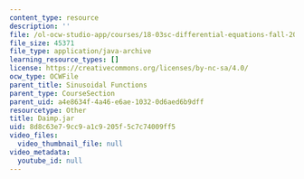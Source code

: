 ```yaml
---
content_type: resource
description: ''
file: /ol-ocw-studio-app/courses/18-03sc-differential-equations-fall-2011/8d8c63e79cc9a1c9205f5c7c74009ff5_Daimp.jar
file_size: 45371
file_type: application/java-archive
learning_resource_types: []
license: https://creativecommons.org/licenses/by-nc-sa/4.0/
ocw_type: OCWFile
parent_title: Sinusoidal Functions
parent_type: CourseSection
parent_uid: a4e8634f-4a46-e6ae-1032-0d6aed6b9dff
resourcetype: Other
title: Daimp.jar
uid: 8d8c63e7-9cc9-a1c9-205f-5c7c74009ff5
video_files:
  video_thumbnail_file: null
video_metadata:
  youtube_id: null
---
```

